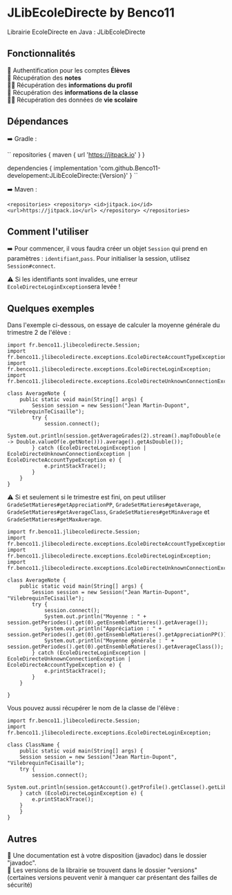 # JLibEcoleDirecte by Benco11
Librairie EcoleDirecte en Java : JLibEcoleDirecte

## Fonctionnalités
🔐 Authentification pour les comptes **Élèves**  
📑 Récupération des **notes**  
👦🏻 Récupération des **informations du profil**  
🏫 Récupération des **informations de la classe**  
🏃🏽 Récupération des données de **vie scolaire**  

## Dépendances

➡️ Gradle :

``
repositories {
	maven { url 'https://jitpack.io' }
}

dependencies {
	implementation 'com.github.Benco11-developement:JLibEcoleDirecte:{Version}'
}
``

➡️ Maven :

``
<repositories>
	<repository>
		<id>jitpack.io</id>
		<url>https://jitpack.io</url>
	</repository>
</repositories>
``
		

## Comment l'utiliser

➡️ Pour commencer, il vous faudra créer un objet `Session` qui prend en paramètres : `identifiant`,`pass`.
Pour initialiser la session, utilisez `Session#connect`. 

⚠️ Si les identifiants sont invalides, une erreur `EcoleDirecteLoginException`sera levée !

## Quelques exemples

Dans l'exemple ci-dessous, on essaye de calculer la moyenne générale du trimestre 2 de l'élève  :

    import fr.benco11.jlibecoledirecte.Session;
    import fr.benco11.jlibecoledirecte.exceptions.EcoleDirecteAccountTypeException;
    import fr.benco11.jlibecoledirecte.exceptions.EcoleDirecteLoginException;
    import fr.benco11.jlibecoledirecte.exceptions.EcoleDirecteUnknownConnectionException;
    
    class AverageNote {
	    public static void main(String[] args) {
    		Session session = new Session("Jean Martin-Dupont", "VilebrequinTeCisaille");
			try {
				session.connect();
		    	System.out.println(session.getAverageGrades(2).stream().mapToDouble(e -> Double.valueOf(e.getNote())).average().getAsDouble());
			} catch (EcoleDirecteLoginException | EcoleDirecteUnknownConnectionException | EcoleDirecteAccountTypeException e) {
    	    	e.printStackTrace();
			}
	    }
    }


⚠️ Si et seulement si le trimestre est fini, on peut utiliser `GradeSetMatieres#getAppreciationPP`, `GradeSetMatieres#getAverage`, `GradeSetMatieres#getAverageClass`, `GradeSetMatieres#getMinAverage` et `GradeSetMatieres#getMaxAverage`.

    import fr.benco11.jlibecoledirecte.Session;
    import fr.benco11.jlibecoledirecte.exceptions.EcoleDirecteAccountTypeException;
    import fr.benco11.jlibecoledirecte.exceptions.EcoleDirecteLoginException;
    import fr.benco11.jlibecoledirecte.exceptions.EcoleDirecteUnknownConnectionException;
       
    class AverageNote {
        public static void main(String[] args) {
        	Session session = new Session("Jean Martin-Dupont", "VilebrequinTeCisaille");
        	try {
		    	session.connect();
		    	System.out.println("Moyenne : " + session.getPeriodes().get(0).getEnsembleMatieres().getAverage());
				System.out.println("Appréciation : " + session.getPeriodes().get(0).getEnsembleMatieres().getAppreciationPP());
				System.out.println("Moyenne générale : " + session.getPeriodes().get(0).getEnsembleMatieres().getAverageClass());
        	} catch (EcoleDirecteLoginException | EcoleDirecteUnknownConnectionException | EcoleDirecteAccountTypeException e) {
	            e.printStackTrace();
        	}
        }
       
    }
	
Vous pouvez aussi récupérer le nom de la classe de l'élève :

    import fr.benco11.jlibecoledirecte.Session;
    import fr.benco11.jlibecoledirecte.exceptions.EcoleDirecteLoginException;
    
    class ClassName {
	    public static void main(String[] args) {
    	Session session = new Session("Jean Martin-Dupont", "VilebrequinTeCisaille");
    	try {
    	    session.connect();
    	    System.out.println(session.getAccount().getProfile().getClasse().getLibelle());
    	} catch (EcoleDirecteLoginException e) {
    	    e.printStackTrace();
    	}
	    }
    }


## Autres

📖 Une documentation est à votre disposition (javadoc) dans le dossier "javadoc".   
💾 Les versions de la librairie se trouvent dans le dossier "versions" (certaines versions peuvent venir à manquer car présentant des failles de sécurité) 

